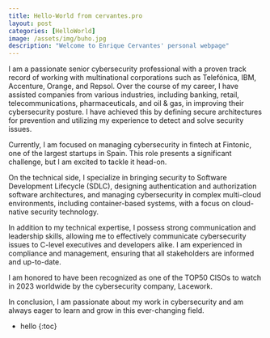 ```yaml
---
title: Hello-World from cervantes.pro 
layout: post
categories: [HelloWorld]
image: /assets/img/buho.jpg
description: "Welcome to Enrique Cervantes' personal webpage"
---
```


I am a passionate senior cybersecurity professional with a proven track record of working with multinational corporations such as Telefónica, IBM, Accenture, Orange, and Repsol. Over the course of my career, I have assisted companies from various industries, including banking, retail, telecommunications, pharmaceuticals, and oil & gas, in improving their cybersecurity posture. I have achieved this by defining secure architectures for prevention and utilizing my experience to detect and solve security issues.

Currently, I am focused on managing cybersecurity in fintech at Fintonic, one of the largest startups in Spain. This role presents a significant challenge, but I am excited to tackle it head-on.

On the technical side, I specialize in bringing security to Software Development Lifecycle (SDLC), designing authentication and authorization software architectures, and managing cybersecurity in complex multi-cloud environments, including container-based systems, with a focus on cloud-native security technology.

In addition to my technical expertise, I possess strong communication and leadership skills, allowing me to effectively communicate cybersecurity issues to C-level executives and developers alike. I am experienced in compliance and management, ensuring that all stakeholders are informed and up-to-date.

I am honored to have been recognized as one of the TOP50 CISOs to watch in 2023 worldwide by the cybersecurity company, Lacework.

In conclusion, I am passionate about my work in cybersecurity and am always eager to learn and grow in this ever-changing field.

* hello
{:toc}